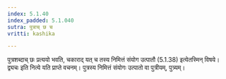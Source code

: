```yaml
---
index: 5.1.40
index_padded: 5.1.040
sutra: पुत्राच् छ च
vritti: kashika

---
```

पुत्रशब्दाच् छः प्रत्ययो भवति, चकाराद् यत् च तस्य निमित्तं संयोग उत्पातौ (5.1.38) इत्येतस्मिन् विषये। द्व्यचः इति नित्ये यति प्राप्ते वचनम्। पुत्रस्य निमित्तं संयोगः उत्पातो वा पुत्रीयम्, पुत्र्यम्।